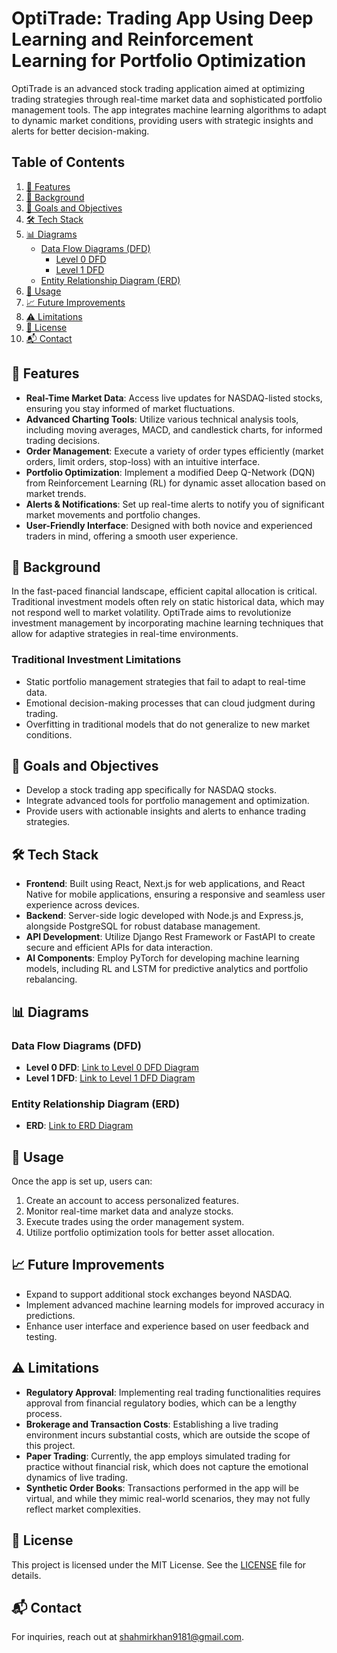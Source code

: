 # OptiTrade: Trading App Using Deep Learning and Reinforcement Learning for Portfolio Optimization

OptiTrade is an advanced stock trading application aimed at optimizing trading strategies through real-time market data and sophisticated portfolio management tools. The app integrates machine learning algorithms to adapt to dynamic market conditions, providing users with strategic insights and alerts for better decision-making.

## Table of Contents

1. [🚀 Features](#features)
2. [📖 Background](#background)
3. [🎯 Goals and Objectives](#goals-and-objectives)
4. [🛠️ Tech Stack](#tech-stack)
5. [📊 Diagrams](#diagrams)
   - [Data Flow Diagrams (DFD)](#data-flow-diagrams)
     - [Level 0 DFD](#level-0-dfd)
     - [Level 1 DFD](#level-1-dfd)
   - [Entity Relationship Diagram (ERD)](#entity-relationship-diagram)
6. [🧪 Usage](#usage)
7. [📈 Future Improvements](#future-improvements)
8. [⚠️ Limitations](#limitations)
9. [📄 License](#license)
10. [📬 Contact](#contact)

## 🚀 Features
- **Real-Time Market Data**: Access live updates for NASDAQ-listed stocks, ensuring you stay informed of market fluctuations.
- **Advanced Charting Tools**: Utilize various technical analysis tools, including moving averages, MACD, and candlestick charts, for informed trading decisions.
- **Order Management**: Execute a variety of order types efficiently (market orders, limit orders, stop-loss) with an intuitive interface.
- **Portfolio Optimization**: Implement a modified Deep Q-Network (DQN) from Reinforcement Learning (RL) for dynamic asset allocation based on market trends.
- **Alerts & Notifications**: Set up real-time alerts to notify you of significant market movements and portfolio changes.
- **User-Friendly Interface**: Designed with both novice and experienced traders in mind, offering a smooth user experience.

## 📖 Background
In the fast-paced financial landscape, efficient capital allocation is critical. Traditional investment models often rely on static historical data, which may not respond well to market volatility. OptiTrade aims to revolutionize investment management by incorporating machine learning techniques that allow for adaptive strategies in real-time environments.

### Traditional Investment Limitations
- Static portfolio management strategies that fail to adapt to real-time data.
- Emotional decision-making processes that can cloud judgment during trading.
- Overfitting in traditional models that do not generalize to new market conditions.

## 🎯 Goals and Objectives
- Develop a stock trading app specifically for NASDAQ stocks.
- Integrate advanced tools for portfolio management and optimization.
- Provide users with actionable insights and alerts to enhance trading strategies.

## 🛠️ Tech Stack
- **Frontend**: Built using React, Next.js for web applications, and React Native for mobile applications, ensuring a responsive and seamless user experience across devices.
- **Backend**: Server-side logic developed with Node.js and Express.js, alongside PostgreSQL for robust database management.
- **API Development**: Utilize Django Rest Framework or FastAPI to create secure and efficient APIs for data interaction.
- **AI Components**: Employ PyTorch for developing machine learning models, including RL and LSTM for predictive analytics and portfolio rebalancing.

## 📊 Diagrams
### Data Flow Diagrams (DFD)
- **Level 0 DFD**: [Link to Level 0 DFD Diagram](#)  <!-- Add link here -->
- **Level 1 DFD**: [Link to Level 1 DFD Diagram](#)  <!-- Add link here -->

### Entity Relationship Diagram (ERD)
- **ERD**: [Link to ERD Diagram](#)  <!-- Add link here -->

## 🧪 Usage
Once the app is set up, users can:
1. Create an account to access personalized features.
2. Monitor real-time market data and analyze stocks.
3. Execute trades using the order management system.
4. Utilize portfolio optimization tools for better asset allocation.

## 📈 Future Improvements
- Expand to support additional stock exchanges beyond NASDAQ.
- Implement advanced machine learning models for improved accuracy in predictions.
- Enhance user interface and experience based on user feedback and testing.

## ⚠️ Limitations
- **Regulatory Approval**: Implementing real trading functionalities requires approval from financial regulatory bodies, which can be a lengthy process.
- **Brokerage and Transaction Costs**: Establishing a live trading environment incurs substantial costs, which are outside the scope of this project.
- **Paper Trading**: Currently, the app employs simulated trading for practice without financial risk, which does not capture the emotional dynamics of live trading.
- **Synthetic Order Books**: Transactions performed in the app will be virtual, and while they mimic real-world scenarios, they may not fully reflect market complexities.

## 📄 License
This project is licensed under the MIT License. See the [LICENSE](LICENSE) file for details.

## 📬 Contact
For inquiries, reach out at [shahmirkhan9181@gmail.com](mailto:shahmirkhan9181@gmail.com).
